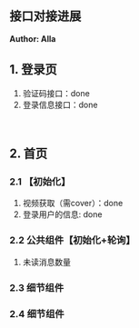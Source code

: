 ## 接口对接进展

**Author: Alla**

## 1. 登录页
1. 验证码接口：done
2. 登录信息接口：done

<br/>

## 2. 首页
### 2.1 【初始化】
1. 视频获取（需cover）：done
2. 登录用户的信息: done
### 2.2 公共组件【初始化+轮询】
1. 未读消息数量
### 2.3 细节组件

### 2.4 细节组件
